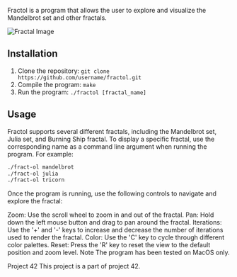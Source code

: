 
Fractol is a program that allows the user to explore and visualize the Mandelbrot set and other fractals.

![Fractal Image](https://th-thumbnailer.cdn-si-edu.com/EpHl02VIPFMPOxEqIUvScvNedVY=/fit-in/1600x0/https%3A%2F%2Ftf-cmsv2-smithsonianmag-media.s3.amazonaws.com%2Ffiler%2F20131101102020Frax-stylish-spiral-web.jpg)

## Installation

1. Clone the repository: `git clone https://github.com/username/fractol.git`
2. Compile the program: `make`
3. Run the program: `./fractol [fractal_name]`

## Usage

Fractol supports several different fractals, including the Mandelbrot set, Julia set, and Burning Ship fractal. To display a specific fractal, use the corresponding name as a command line argument when running the program. For example:

```bash
./fract-ol mandelbrot
./fract-ol julia
./fract-ol tricorn
```
Once the program is running, use the following controls to navigate and explore the fractal:

Zoom: Use the scroll wheel to zoom in and out of the fractal.
Pan: Hold down the left mouse button and drag to pan around the fractal.
Iterations: Use the '+' and '-' keys to increase and decrease the number of iterations used to render the fractal.
Color: Use the 'C' key to cycle through different color palettes.
Reset: Press the 'R' key to reset the view to the default position and zoom level.
Note
The program has been tested on MacOS only.

Project 42
This project is a part of project 42.
